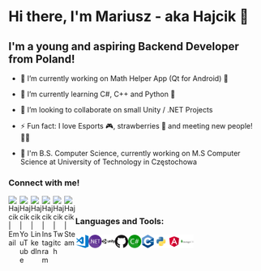 # Hi there, I'm Mariusz - aka Hajcik 👋

## I'm a young and aspiring Backend Developer from Poland!
- 🔭 I’m currently working on Math Helper App (Qt for Android) 📱
- 🌱 I’m currently learning C#, C++ and Python 🧐
- 👯 I’m looking to collaborate on small Unity / .NET Projects
- ⚡ Fun fact: I love Esports 🎮, strawberries 🍓 and meeting new people! 🙋‍♂️

- 📜 I'm B.S. Computer Science, currently working on M.S Computer Science at University of Technology in Częstochowa

### Connect with me!
[<img align="left" alt="Hajcik | Email" width="22px" src="https://cdn.jsdelivr.net/npm/simple-icons@v3/icons/gmail.svg" />][email]
[<img align="left" alt="Hajcik | YouTube" width="22px" src="https://cdn.jsdelivr.net/npm/simple-icons@v3/icons/youtube.svg" />][youtube]
[<img align="left" alt="Hajcik | LinkedIn" width="22px" src="https://cdn.jsdelivr.net/npm/simple-icons@v3/icons/linkedin.svg" />][linkedin]
[<img align="left" alt="Hajcik | Instagram" width="22px" src="https://cdn.jsdelivr.net/npm/simple-icons@v3/icons/instagram.svg" />][instagram]
[<img align="left" alt="Hajcik | Twitch" width="22px" src="https://cdn.jsdelivr.net/npm/simple-icons@v3/icons/twitch.svg" />][twitch]
[<img align="left" alt="Hajcik | Steam" width="22px" src="https://cdn.jsdelivr.net/npm/simple-icons@v3/icons/steam.svg" />][steam]

<br />

### Languages and Tools:

<img align="left" alt="Visual Studio Code" width="26px" src="https://raw.githubusercontent.com/github/explore/80688e429a7d4ef2fca1e82350fe8e3517d3494d/topics/visual-studio-code/visual-studio-code.png" />
<img align="left" alt=".NET" width="26px" src="https://raw.githubusercontent.com/github/explore/93d8a67084f94b2a444e510199a6e7622e5b09a3/topics/dotnet/dotnet.png" />
<img align="left" alt="Unity" width="26px" src="https://raw.githubusercontent.com/github/explore/80688e429a7d4ef2fca1e82350fe8e3517d3494d/topics/unity/unity.png" />
<img align="left" alt="Github" width="26px" src="https://raw.githubusercontent.com/github/explore/78df643247d429f6cc873026c0622819ad797942/topics/github/github.png" />

<img align="left" alt="C#" width="26px" src="https://raw.githubusercontent.com/github/explore/80688e429a7d4ef2fca1e82350fe8e3517d3494d/topics/csharp/csharp.png" />
<img align="left" alt="C++" width="26px" src="https://raw.githubusercontent.com/github/explore/80688e429a7d4ef2fca1e82350fe8e3517d3494d/topics/cpp/cpp.png" />
<img align="left" alt="Python" width="26px" src="https://raw.githubusercontent.com/github/explore/80688e429a7d4ef2fca1e82350fe8e3517d3494d/topics/python/python.png" />
<img align="left" alt="Angular" width="26px" src="https://raw.githubusercontent.com/github/explore/80688e429a7d4ef2fca1e82350fe8e3517d3494d/topics/angular/angular.png" />
<img align="left" alt="MongoDB" width="26px" src="https://raw.githubusercontent.com/github/explore/80688e429a7d4ef2fca1e82350fe8e3517d3494d/topics/mongodb/mongodb.png" />


<br />
<!--
**Hajcik/Hajcik** is a ✨ _special_ ✨ repository because its `README.md` (this file) appears on your GitHub profile.

Here are some ideas to get you started:

- 🔭 I’m currently working on
- 🌱 I’m currently learning ...
- 👯 I’m looking to collaborate on ...
- 🤔 I’m looking for help with ...
- 💬 Ask me about ...
- 📫 How to reach me: ...
- 😄 Pronouns: ...
- ⚡ Fun fact: ...
-->

[email]: mailto:hajcik666pl@gmail.com
[youtube]: https://youtube.com/haaajcik
[instagram]: https://instagram.com/hajcikpl
[linkedin]: https://www.linkedin.com/in/mariusz-jędrzejewski-69b776175/
[twitch]: https://www.twitch.tv/hajcikcs
[steam]: https://steamcommunity.com/id/hajcikpl